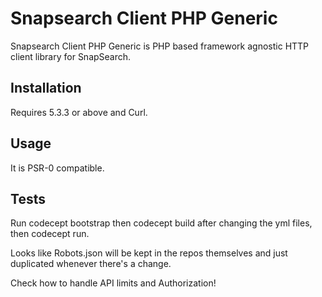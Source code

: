 Snapsearch Client PHP Generic
=============================

Snapsearch Client PHP Generic is PHP based framework agnostic HTTP client library for SnapSearch.


Installation
------------

Requires 5.3.3 or above and Curl.

Usage
-----

It is PSR-0 compatible.

Tests
----

Run codecept bootstrap then codecept build after changing the yml files, then codecept run.


Looks like Robots.json will be kept in the repos themselves and just duplicated whenever there's a change.

Check how to handle API limits and Authorization!